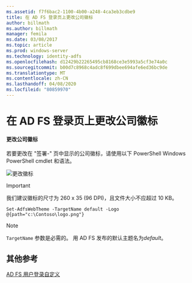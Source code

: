 ```yaml
---
ms.assetid: f7f6bac2-1100-4b00-a248-4ca3eb3cdbe9
title: 在 AD FS 登录页上更改公司徽标
author: billmath
ms.author: billmath
manager: femila
ms.date: 03/08/2017
ms.topic: article
ms.prod: windows-server
ms.technology: identity-adfs
ms.openlocfilehash: d12429b22265495cb8168ce3e5993a5cf3e74a0c
ms.sourcegitcommit: b00d7c8968c4adc8f699dbee694afe6ed36bc9de
ms.translationtype: MT
ms.contentlocale: zh-CN
ms.lasthandoff: 04/08/2020
ms.locfileid: "80859970"
---
```

# <a name="changing-the-company-logo-on-the-ad-fs-sign-in-page"></a>在 AD FS 登录页上更改公司徽标

#### <a name="change-company-logo"></a>更改公司徽标  
若要更改在 "签署\-" 页中显示的公司徽标，请使用以下 PowerShell Windows PowerShell cmdlet 和语法。  

![更改徽标](media/AD-FS-user-sign-in-customization/ADFS_Blue_Custom2.png)
  
> [!IMPORTANT]  
> 我们建议徽标的尺寸为 260 x 35 (96 DPI)，且文件大小不应超过 10 KB。  
  
    
    Set-AdfsWebTheme -TargetName default -Logo @{path="c:\Contoso\logo.png"}  

  
> [!NOTE]  
> `TargetName` 参数是必需的。 用 AD FS 发布的默认主题名为*default*。  

## <a name="additional-references"></a>其他参考 
[AD FS 用户登录自定义](AD-FS-user-sign-in-customization.md)  
